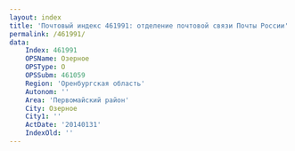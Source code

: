 ```yaml
---
layout: index
title: 'Почтовый индекс 461991: отделение почтовой связи Почты России'
permalink: /461991/
data:
    Index: 461991
    OPSName: Озерное
    OPSType: О
    OPSSubm: 461059
    Region: 'Оренбургская область'
    Autonom: ''
    Area: 'Первомайский район'
    City: Озерное
    City1: ''
    ActDate: '20140131'
    IndexOld: ''
---
```

